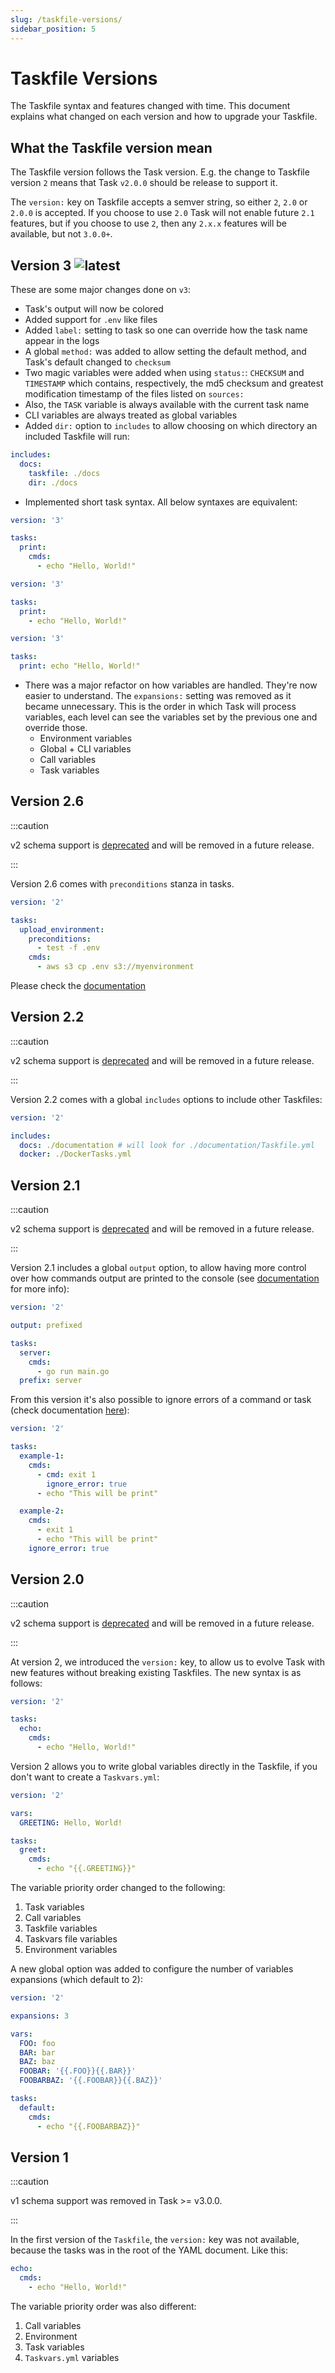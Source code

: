 ```yaml
---
slug: /taskfile-versions/
sidebar_position: 5
---
```


# Taskfile Versions

The Taskfile syntax and features changed with time. This document explains what changed on each version and how to upgrade your Taskfile.

## What the Taskfile version mean

The Taskfile version follows the Task version. E.g. the change to Taskfile version `2` means that Task `v2.0.0` should be release to support it.

The `version:` key on Taskfile accepts a semver string, so either `2`, `2.0` or `2.0.0` is accepted. If you choose to use `2.0` Task will not enable future `2.1` features, but if you choose to use `2`, then any `2.x.x` features will be available, but not `3.0.0+`.

## Version 3 ![latest](https://img.shields.io/badge/latest-brightgreen)

These are some major changes done on `v3`:

- Task's output will now be colored
- Added support for `.env` like files
- Added `label:` setting to task so one can override how the task name appear in the logs
- A global `method:` was added to allow setting the default method, and Task's default changed to `checksum`
- Two magic variables were added when using `status:`: `CHECKSUM` and `TIMESTAMP` which contains, respectively, the md5 checksum and greatest modification timestamp of the files listed on `sources:`
- Also, the `TASK` variable is always available with the current task name
- CLI variables are always treated as global variables
- Added `dir:` option to `includes` to allow choosing on which directory an included Taskfile will run:

```yaml
includes:
  docs:
    taskfile: ./docs
    dir: ./docs
```

- Implemented short task syntax. All below syntaxes are equivalent:

```yaml
version: '3'

tasks:
  print:
    cmds:
      - echo "Hello, World!"
```

```yaml
version: '3'

tasks:
  print:
    - echo "Hello, World!"
```

```yaml
version: '3'

tasks:
  print: echo "Hello, World!"
```

- There was a major refactor on how variables are handled. They're now easier to understand. The `expansions:` setting was removed as it became unnecessary. This is the order in which Task will process variables, each level can see the variables set by the previous one and override those.
  - Environment variables
  - Global + CLI variables
  - Call variables
  - Task variables

## Version 2.6

:::caution

v2 schema support is [deprecated][deprecate-version-2-schema] and will be removed in a future release.

:::

Version 2.6 comes with `preconditions` stanza in tasks.

```yaml
version: '2'

tasks:
  upload_environment:
    preconditions:
      - test -f .env
    cmds:
      - aws s3 cp .env s3://myenvironment
```

Please check the [documentation][includes]

## Version 2.2

:::caution

v2 schema support is [deprecated][deprecate-version-2-schema] and will be removed in a future release.

:::

Version 2.2 comes with a global `includes` options to include other Taskfiles:

```yaml
version: '2'

includes:
  docs: ./documentation # will look for ./documentation/Taskfile.yml
  docker: ./DockerTasks.yml
```

## Version 2.1

:::caution

v2 schema support is [deprecated][deprecate-version-2-schema] and will be removed in a future release.

:::

Version 2.1 includes a global `output` option, to allow having more control over how commands output are printed to the console (see [documentation][output] for more info):

```yaml
version: '2'

output: prefixed

tasks:
  server:
    cmds:
      - go run main.go
  prefix: server
```

From this version it's also possible to ignore errors of a command or task (check documentation [here][ignore_errors]):

```yaml
version: '2'

tasks:
  example-1:
    cmds:
      - cmd: exit 1
        ignore_error: true
      - echo "This will be print"

  example-2:
    cmds:
      - exit 1
      - echo "This will be print"
    ignore_error: true
```

## Version 2.0

:::caution

v2 schema support is [deprecated][deprecate-version-2-schema] and will be removed in a future release.

:::

At version 2, we introduced the `version:` key, to allow us to evolve Task with new features without breaking existing Taskfiles. The new syntax is as follows:

```yaml
version: '2'

tasks:
  echo:
    cmds:
      - echo "Hello, World!"
```

Version 2 allows you to write global variables directly in the Taskfile, if you don't want to create a `Taskvars.yml`:

```yaml
version: '2'

vars:
  GREETING: Hello, World!

tasks:
  greet:
    cmds:
      - echo "{{.GREETING}}"
```

The variable priority order changed to the following:

1. Task variables
2. Call variables
3. Taskfile variables
4. Taskvars file variables
5. Environment variables

A new global option was added to configure the number of variables expansions (which default to 2):

```yaml
version: '2'

expansions: 3

vars:
  FOO: foo
  BAR: bar
  BAZ: baz
  FOOBAR: '{{.FOO}}{{.BAR}}'
  FOOBARBAZ: '{{.FOOBAR}}{{.BAZ}}'

tasks:
  default:
    cmds:
      - echo "{{.FOOBARBAZ}}"
```

## Version 1

:::caution

v1 schema support was removed in Task >= v3.0.0.

:::

In the first version of the `Taskfile`, the `version:` key was not available, because the tasks was in the root of the YAML document. Like this:

```yaml
echo:
  cmds:
    - echo "Hello, World!"
```

The variable priority order was also different:

1. Call variables
2. Environment
3. Task variables
4. `Taskvars.yml` variables

<!-- prettier-ignore-start -->

<!-- prettier-ignore-end -->
[output]: usage.md#output-syntax
[ignore_errors]: usage.md#ignore-errors
[includes]: usage.md#including-other-taskfiles
[deprecate-version-2-schema]: https://github.com/go-task/task/issues/1197
